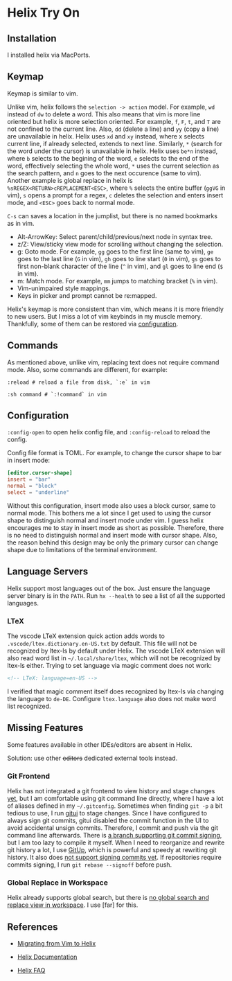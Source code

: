# Helix Try On

## Installation

I installed helix via MacPorts.

## Keymap

Keymap is similar to vim.

Unlike vim, helix follows the `selection -> action` model.
For example, `wd` instead of `dw` to delete a word.
This also means that vim is more line oriented but helix is more selection oriented. 
For example, `f`, `F`, `t`, and `T` are not confined to the current line.
Also, `dd` (delete a line) and `yy` (copy a line) are unavailable in helix.
Helix uses `xd` and `xy` instead,
where x selects current line, if already selected, extends to next line.
Similarly, `*` (search for the word under the cursor) is unavailable in helix.
Helix uses `be*n` instead,
where `b` selects to the begining of the word, `e` selects to the end of the word, effectively selecting the whole word, `*` uses the current selection as the search pattern, and `n` goes to the next occurence (same to vim).
Another example is global replace in helix is `%sREGEX<RETURN>cREPLACEMENT<ESC>`,
where `%` selects the entire buffer (`ggVG` in vim), `s` opens a prompt for a regex,
`c` deletes the selection and enters insert mode,
and `<ESC>` goes back to normal mode.

`C-s` can saves a location in the jumplist, but there is no named bookmarks as in vim.

- Alt-ArrowKey: Select parent/child/previous/next node in syntax tree.
- z/Z: View/sticky view mode for scrolling without changing the selection.
- g: Goto mode. For example, `gg` goes to the first line (same to vim), `ge` goes to the last line (`G` in vim), `gh` goes to line start (`0` in vim), `gs` goes to first non-blank character of the line (`^` in vim), and `gl` goes to line end (`$` in vim).
- m: Match mode. For example, `mm` jumps to matching bracket (`%` in vim).
- Vim-unimpaired style mappings.
- Keys in picker and prompt cannot be re:mapped.

Helix's keymap is more consistent than vim,
which means it is more friendly to new users.
But I miss a lot of vim keybinds in my muscle memory.
Thankfully, some of them can be restored via [configuration].

[configuration]: https://github.com/LGUG2Z/helix-vim

## Commands

As mentioned above, unlike vim, replacing text does not require command mode.
Also, some commands are different, for example:

```
:reload # reload a file from disk, `:e` in vim

:sh command # `:!command` in vim  
```

## Configuration

`:config-open` to open helix config file,
and `:config-reload` to reload the config.

Config file format is TOML.
For example, to change the cursor shape to bar in insert mode:

```toml
[editor.cursor-shape]
insert = "bar"
normal = "block"
select = "underline"
```

Without this configuration, insert mode also uses a block cursor, same to normal mode.
This bothers me a lot since I get used to using the cursor shape to distinguish normal and insert mode under vim.
I guess helix encourages me to stay in insert mode as short as possible.
Therefore, there is no need to distinguish normal and insert mode with cursor shape.
Also, the reason behind this design may be only the primary cursor can change shape due to limitations of the terminal environment.

## Language Servers

Helix support most languages out of the box.
Just ensure the language server binary is in the `PATH`.
Run `hx --health` to see a list of all the supported languages.

### LTeX

The vscode LTeX extension quick action adds words to `.vscode/ltex.dictionary.en-US.txt` by default.
This file will not be recognized by ltex-ls by default under Helix.
The vscode LTeX extension will also read word list in `~/.local/share/ltex`,
which will not be recognized by ltex-ls either.
Trying to set language via magic comment does not work:

```html
<!-- LTeX: language=en-US -->
```

I verified that magic comment itself does recognized by ltex-ls via changing the language to `de-DE`. 
Configure `ltex.language` also does not make word list recognized.

## Missing Features

Some features available in other IDEs/editors are absent in Helix.

Solution: use other <del>editors</del> dedicated external tools instead.

### Git Frontend

Helix has not integrated a git frontend to view history and stage changes [yet][#227],
but I am comfortable using git command line directly,
where I have a lot of aliases defined in my `~/.gitconfig`.
Sometimes when finding `git -p` a bit tedious to use,
I run [gitui] to stage changes.
Since I have configured to always sign git commits,
gitui disabled the commit function in the UI to avoid accidental unsign commits.
Therefore, I commit and push via the git command line afterwards.
There is [a branch supporting git commit signing][#1544],
but I am too lazy to compile it myself.
When I need to reorganize and rewrite git history a lot,
I use [GitUp], which is powerful and speedy at rewriting git history.
It also does [not support signing commits yet][#691].
If repositories require commits signing, I run `git rebase --signoff` before push.  

[#227]: https://github.com/helix-editor/helix/issues/227
[gitui]: https://github.com/extrawurst/gitui
[#1544]: https://github.com/extrawurst/gitui/pull/1544
[GitUp]: https://gitup.co
[#691]: https://github.com/git-up/GitUp/pull/691

### Global Replace in Workspace

Helix already supports global search,
but there is [no global search and replace view in workspace][#4381].
I use [far] for this.

[#4381]: https://github.com/helix-editor/helix/pull/4381

## References

- [Migrating from Vim to Helix](https://github.com/helix-editor/helix/wiki/Migrating-from-Vim)

- [Helix Documentation](https://docs.helix-editor.com/title-page.html)

- [Helix FAQ](https://github.com/helix-editor/helix/wiki/FAQ)
